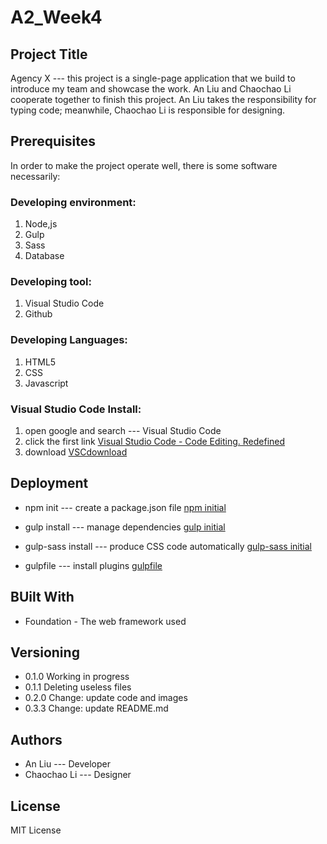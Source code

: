 # A2_Week4
## Project Title

Agency X  --- this project is a single-page application that we build to introduce my team and showcase the work. An Liu and Chaochao Li cooperate together to finish this project. An Liu takes the responsibility for typing code; meanwhile, Chaochao Li is responsible for designing.

## Prerequisites

In order to make the project operate well, there is some software necessarily:

### Developing environment:
1. Node,js
2. Gulp
3. Sass
4. Database

### Developing tool:
1. Visual Studio Code
2. Github

### Developing Languages:
1. HTML5
2. CSS
3. Javascript

### Visual Studio Code Install:

1. open google and search --- Visual Studio Code
2. click the first link [Visual Studio Code - Code Editing. Redefined](https://code.visualstudio.com/)
3. download
[VSCdownload](https://github.com/an-liu1/A2_Week4/master/images/VSCdownload.png)

## Deployment

* npm init --- create a package.json file
[npm initial](https://github.com/an-liu1/A2_Week4/tree/master/images/npm_initial.png)

* gulp install --- manage dependencies
[gulp initial](https://github.com/an-liu1/A2_Week4/tree/master/images/gulp_install.png)

* gulp-sass install --- produce CSS code automatically
[gulp-sass initial](https://github.com/an-liu1/A2_Week4/tree/master/images/gulp-sass.png)

* gulpfile --- install plugins
[gulpfile](https://github.com/an-liu1/A2_Week4/tree/master/images/gulpfile.png)

## BUilt With
* Foundation - The web framework used

## Versioning
* 0.1.0 Working in progress
* 0.1.1 Deleting useless files
* 0.2.0 Change: update code and images
* 0.3.3 Change: update README.md

## Authors 
* An Liu --- Developer
* Chaochao Li --- Designer

## License

MIT License


